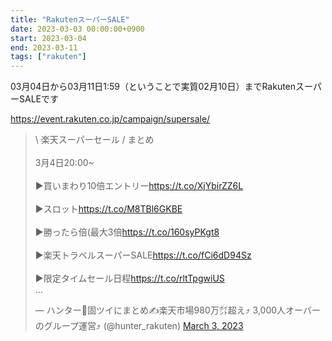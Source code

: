 ```yaml
---
title: "RakutenスーパーSALE"
date: 2023-03-03 00:00:00+0900
start: 2023-03-04
end: 2023-03-11
tags: ["rakuten"]
---
```


03月04日から03月11日1:59（ということで実質02月10日）までRakutenスーパーSALEです

https://event.rakuten.co.jp/campaign/supersale/

<blockquote class="twitter-tweet"><p lang="ja" dir="ltr">\ 楽天スーパーセール / まとめ<br><br>3月4日20:00~<br><br>▶買いまわり10倍エントリー<a href="https://t.co/XjYbirZZ6L">https://t.co/XjYbirZZ6L</a><br><br>▶スロット<a href="https://t.co/M8TBl6GKBE">https://t.co/M8TBl6GKBE</a><br><br>▶勝ったら倍(最大3倍<a href="https://t.co/160syPKgt8">https://t.co/160syPKgt8</a><br><br>▶楽天トラベルスーパーSALE<a href="https://t.co/fCi6dD94Sz">https://t.co/fCi6dD94Sz</a><br><br>▶限定タイムセール日程<a href="https://t.co/rltTpgwiUS">https://t.co/rltTpgwiUS</a><br>…</p>&mdash; ハンター🐼固ツイにまとめ✍️楽天市場980万㌽超え⤴︎ 3,000人オーバーのグループ運営⤴︎ (@hunter_rakuten) <a href="https://twitter.com/hunter_rakuten/status/1631516917336006656?ref_src=twsrc%5Etfw">March 3, 2023</a></blockquote> <script async src="https://platform.twitter.com/widgets.js" charset="utf-8"></script>

